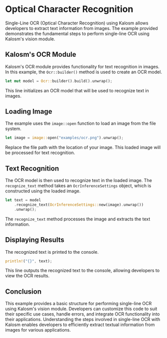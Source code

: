 # Optical Character Recognition

Single-Line OCR (Optical Character Recognition) using Kalosm allows developers to extract text information from images. The example provided demonstrates the fundamental steps to perform single-line OCR using Kalosm's vision module.

## Kalosm's OCR Module

Kalosm's OCR module provides functionality for text recognition in images. In this example, the `Ocr::builder()` method is used to create an OCR model.

```rust
let mut model = Ocr::builder().build().unwrap();
```

This line initializes an OCR model that will be used to recognize text in images.

## Loading Image

The example uses the `image::open` function to load an image from the file system.

```rust
let image = image::open("examples/ocr.png").unwrap();
```

Replace the file path with the location of your image. This loaded image will be processed for text recognition.

## Text Recognition

The OCR model is then used to recognize text in the loaded image. The `recognize_text` method takes an `OcrInferenceSettings` object, which is constructed using the loaded image.

```rust
let text = model
    .recognize_text(OcrInferenceSettings::new(image).unwrap())
    .unwrap();
```

The `recognize_text` method processes the image and extracts the text information.

## Displaying Results

The recognized text is printed to the console.

```rust
println!("{}", text);
```

This line outputs the recognized text to the console, allowing developers to view the OCR results.

## Conclusion

This example provides a basic structure for performing single-line OCR using Kalosm's vision module. Developers can customize this code to suit their specific use cases, handle errors, and integrate OCR functionality into their applications. Understanding the steps involved in single-line OCR with Kalosm enables developers to efficiently extract textual information from images for various applications.